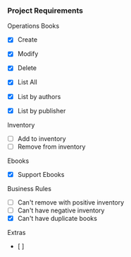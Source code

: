 ### Project Requirements

Operations
  Books
  - [x] Create
  - [x] Modify
  - [x] Delete
  - [x] List All
  
  - [x] List by authors
  - [x] List by publisher
  
  Inventory
  - [ ] Add to inventory
  - [ ] Remove from inventory
  
  Ebooks
  - [x] Support Ebooks

Business Rules
  - [ ] Can't remove with positive inventory
  - [ ] Can't have negative inventory
  - [x] Can't have duplicate books
  
Extras
  - [ ]
